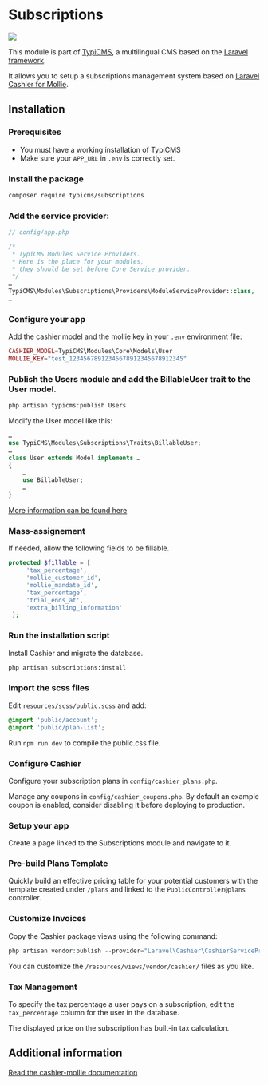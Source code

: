# Subscriptions

![](screenshot.png)

This module is part of [TypiCMS](https://github.com/TypiCMS/Base), a multilingual CMS based on the [Laravel framework](https://github.com/laravel/framework).

It allows you to setup a subscriptions management system based on [Laravel Cashier for Mollie](https://github.com/laravel/cashier-mollie).

## Installation

### Prerequisites

-   You must have a working installation of TypiCMS
-   Make sure your `APP_URL` in `.env` is correctly set.

### Install the package

```bash
composer require typicms/subscriptions
```

### Add the service provider:

```php
// config/app.php

/*
 * TypiCMS Modules Service Providers.
 * Here is the place for your modules,
 * they should be set before Core Service provider.
 */
…
TypiCMS\Modules\Subscriptions\Providers\ModuleServiceProvider::class,
…
```

### Configure your app

Add the cashier model and the mollie key in your `.env` environment file:

```php
CASHIER_MODEL=TypiCMS\Modules\Core\Models\User
MOLLIE_KEY="test_12345678912345678912345678912345"
```

### Publish the Users module and add the BillableUser trait to the User model.

```php
php artisan typicms:publish Users
```

Modify the User model like this:

```php
…
use TypiCMS\Modules\Subscriptions\Traits\BillableUser;
…
class User extends Model implements …
{
    …
    use BillableUser;
    …
}
```

[More information can be found here](https://github.com/TypiCMS/Base#publish-a-module)

### Mass-assignement

If needed, allow the following fields to be fillable.

```php
protected $fillable = [
     'tax_percentage',
     'mollie_customer_id',
     'mollie_mandate_id',
     'tax_percentage',
     'trial_ends_at',
     'extra_billing_information'
 ];
```

### Run the installation script

Install Cashier and migrate the database.

```bash
php artisan subscriptions:install
```

### Import the scss files

Edit `resources/scss/public.scss` and add:

```scss
@import 'public/account';
@import 'public/plan-list';
```

Run `npm run dev` to compile the public.css file.

### Configure Cashier

Configure your subscription plans in `config/cashier_plans.php`.

Manage any coupons in `config/cashier_coupons.php`. By default an example coupon is enabled, consider disabling it before deploying to production.

### Setup your app

Create a page linked to the Subscriptions module and navigate to it.

### Pre-build Plans Template

Quickly build an effective pricing table for your potential customers with the template created under `/plans` and linked to the `PublicController@plans` controller.

### Customize Invoices

Copy the Cashier package views using the following command:

```php
php artisan vendor:publish --provider="Laravel\Cashier\CashierServiceProvider" --tag="cashier-views"
```

You can customize the `/resources/views/vendor/cashier/` files as you like.

### Tax Management

To specify the tax percentage a user pays on a subscription, edit the `tax_percentage` column for the user in the database.

The displayed price on the subscription has built-in tax calculation.

## Additional information

[Read the cashier-mollie documentation](https://github.com/laravel/cashier-mollie)
